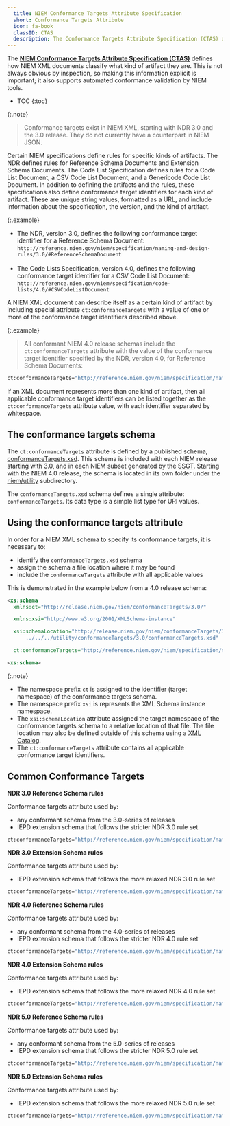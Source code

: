 ```yaml
---
  title: NIEM Conformance Targets Attribute Specification
  short: Conformance Targets Attribute
  icon: fa-book
  classID: CTAS
  description: The Conformance Targets Attribute Specification (CTAS) defines how NIEM XML documents classify what kind of artifact they are through the use of a conformance targets attribute.
---
```


The **[NIEM Conformance Targets Attribute Specification (CTAS)]({{site.data.links.ctas}})** defines how NIEM XML documents classify what kind of artifact they are.  This is not always obvious by inspection, so making this information explicit is important; it also supports automated conformance validation by NIEM tools.

- TOC
{:toc}

{:.note}
> Conformance targets exist in NIEM XML, starting with NDR 3.0 and the 3.0 release.  They do not currently have a counterpart in NIEM JSON.

Certain NIEM specifications define rules for specific kinds of artifacts.  The NDR defines rules for Reference Schema Documents and Extension Schema Documents.  The Code List Specification defines rules for a Code List Document, a CSV Code List Document, and a Genericode Code List Document.  In addition to defining the artifacts and the rules, these specifications also define conformance target identifiers for each kind of artifact.  These are unique string values, formatted as a URL, and include information about the specification, the version, and the kind of artifact.

{:.example}
- The NDR, version 3.0, defines the following conformance target identifier for a Reference Schema Document: `http://reference.niem.gov/niem/specification/naming-and-design-rules/3.0/#ReferenceSchemaDocument` <br><br>
- The Code Lists Specification, version 4.0, defines the following conformance target identifier for a CSV Code List Document: `http://reference.niem.gov/niem/specification/code-lists/4.0/#CSVCodeListDocument`

A NIEM XML document can describe itself as a certain kind of artifact by including special attribute `ct:conformanceTargets` with a value of one or more of the conformance target identifiers described above.

{:.example}
> All conformant NIEM 4.0 release schemas include the `ct:conformanceTargets` attribute with the value of the conformance target identifier specified by the NDR, version 4.0, for Reference Schema Documents:
```sh
ct:conformanceTargets="http://reference.niem.gov/niem/specification/naming-and-design-rules/4.0/#ReferenceSchemaDocument"
```

<!--more-->

If an XML document represents more than one kind of artifact, then all applicable conformance target identifiers can be listed together as the `ct:conformanceTargets` attribute value, with each identifier separated by whitespace.

## The conformance targets schema

The `ct:conformanceTargets` attribute is defined by a published schema,  [conformanceTargets.xsd](https://release.niem.gov/niem/utility/conformanceTargets/3.0/conformanceTargets.xsd).  This schema is included with each NIEM release starting with 3.0, and in each NIEM subset generated by the [SSGT](../../tools/ssgt/).  Starting with the NIEM 4.0 release, the schema is located in its own folder under the [niem/utility](https://release.niem.gov/niem/utility/) subdirectory.

The `conformanceTargets.xsd` schema defines a single attribute: `conformanceTargets`.  Its data type is a simple list type for URI values.

## Using the conformance targets attribute

In order for a NIEM XML schema to specify its conformance targets, it is necessary to:

- identify the `conformanceTargets.xsd` schema
- assign the schema a file location where it may be found
- include the `conformanceTargets` attribute with all applicable values

This is demonstrated in the example below from a 4.0 release schema:

```xml
<xs:schema
  xmlns:ct="http://release.niem.gov/niem/conformanceTargets/3.0/"

  xmlns:xsi="http://www.w3.org/2001/XMLSchema-instance"

  xsi:schemaLocation="http://release.niem.gov/niem/conformanceTargets/3.0/
      ../../../utility/conformanceTargets/3.0/conformanceTargets.xsd"

  ct:conformanceTargets="http://reference.niem.gov/niem/specification/naming-and-design-rules/4.0/#ReferenceSchemaDocument">

<xs:schema>
```

{:.note}
- The namespace prefix `ct` is assigned to the identifier (target namespace) of the conformance targets schema.
- The namespace prefix `xsi` is represents the XML Schema instance namespace.
- The `xsi:schemaLocation` attribute assigned the target namespace of the conformance targets schema to a relative location of that file.  The file location may also be defined outside of this schema using a [XML Catalog](../../artifacts/xml-catalog/).
- The `ct:conformanceTargets` attribute contains all applicable conformance target identifiers.

## Common Conformance Targets

**NDR 3.0 Reference Schema rules**

Conformance targets attribute used by:

- any conformant schema from the 3.0-series of releases
- IEPD extension schema that follows the stricter NDR 3.0 rule set

```sh
ct:conformanceTargets="http://reference.niem.gov/niem/specification/naming-and-design-rules/3.0/#ReferenceSchemaDocument"
```

**NDR 3.0 Extension Schema rules**

Conformance targets attribute used by:

- IEPD extension schema that follows the more relaxed NDR 3.0 rule set

```sh
ct:conformanceTargets="http://reference.niem.gov/niem/specification/naming-and-design-rules/3.0/#ExtensionSchemaDocument"
```

**NDR 4.0 Reference Schema rules**

Conformance targets attribute used by:

- any conformant schema from the 4.0-series of releases
- IEPD extension schema that follows the stricter NDR 4.0 rule set

```sh
ct:conformanceTargets="http://reference.niem.gov/niem/specification/naming-and-design-rules/4.0/#ReferenceSchemaDocument"
```

**NDR 4.0 Extension Schema rules**

Conformance targets attribute used by:

- IEPD extension schema that follows the more relaxed NDR 4.0 rule set

```sh
ct:conformanceTargets="http://reference.niem.gov/niem/specification/naming-and-design-rules/4.0/#ExtensionSchemaDocument"
```

**NDR 5.0 Reference Schema rules**

Conformance targets attribute used by:

- any conformant schema from the 5.0-series of releases
- IEPD extension schema that follows the stricter NDR 5.0 rule set

```sh
ct:conformanceTargets="http://reference.niem.gov/niem/specification/naming-and-design-rules/5.0/#ReferenceSchemaDocument"
```

**NDR 5.0 Extension Schema rules**

Conformance targets attribute used by:

- IEPD extension schema that follows the more relaxed NDR 5.0 rule set

```sh
ct:conformanceTargets="http://reference.niem.gov/niem/specification/naming-and-design-rules/5.0/#ExtensionSchemaDocument"
```
